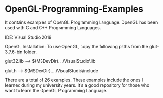 # OpenGL-Programming-Examples
It contains examples of OpenGL Programming Language. OpenGL has been used with C and C++ Programming Languages.

IDE: Visual Studio 2019

OpenGL Installation: To use OpenGL, copy the following paths from the glut-3.7.6-bin folder.

glut32.lib --> $(MSDevDir)....\VisualStudio\lib

glut.h  --> $(MSDevDir)....\VisualStudio\include

There are a total of 26 examples. These examples include the ones I learned during my university years. It's a good repository for those who want to learn the OpenGL Programming Language.
